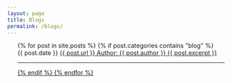 ```yaml
---
layout: page
title: Blogs
permalink: /blogs/
---
```


<ul>
  {% for post in site.posts %}
    {% if post.categories contains "blog" %}
      <li style="list-style-type: none;">
        {{ post.date }}  <a href="{{ post.url }}">{{ post.url }}  Author: {{ post.author }}
        {{ post.excerpt }}
      </li>
      <hr>
    {% endif %}
  {% endfor %}
</ul>



